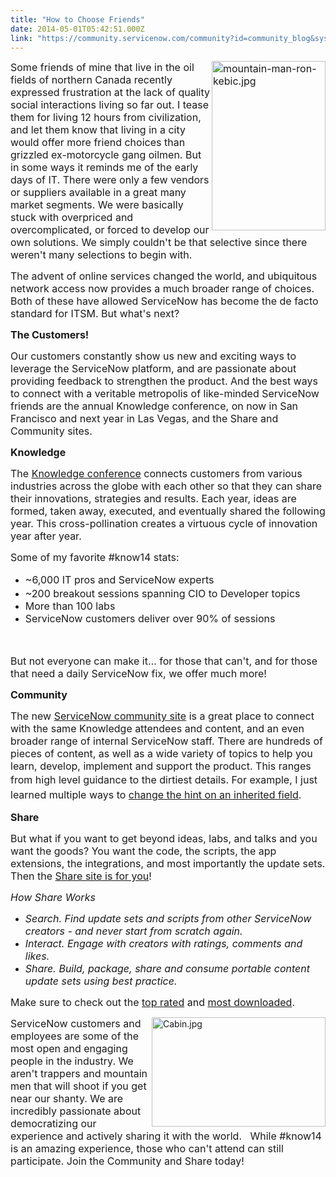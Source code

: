```yaml
---
title: "How to Choose Friends"
date: 2014-05-01T05:42:51.000Z
link: "https://community.servicenow.com/community?id=community_blog&sys_id=32cda2e9dbd0dbc01dcaf3231f96190b"
---
```

<p><span style="font-size: 12pt;"><img   alt="mountain-man-ron-kebic.jpg" class="image-0 jive-image" height="271" src="ac01e4cedb5057049c9ffb651f961924.iix" style="height: 271.025641025641px; width: 182px; float: right;" width="182"/></span></p><p><span style="font-size: 12pt;">Some friends of mine that live in the oil fields of northern Canada recently expressed frustration at the lack of quality social interactions living so far out. I tease them for living 12 hours from civilization, and let them know that living in a city would offer more friend choices than grizzled ex-motorcycle gang oilmen. But in some ways it reminds me of the early days of IT. There were only a few vendors or suppliers available in a great many market segments. We were basically stuck with overpriced and overcomplicated, or forced to develop our own solutions. We simply couldn't be that selective since there weren't many selections to begin with.</span></p><p></p><p><span style="font-size: 12pt;">The advent of online services changed the world, and ubiquitous network access now provides a much broader range of choices. Both of these have allowed ServiceNow has become the de facto standard for ITSM. But what's next?</span></p><p></p><p></p><p><span style="font-size: 12pt;"><strong>The Customers!</strong></span></p><p></p><p><span style="font-size: 12pt;">Our customers constantly show us new and exciting ways to leverage the ServiceNow platform, and are passionate about providing feedback to strengthen the product. And the best ways to connect with a veritable metropolis of like-minded ServiceNow friends are the annual Knowledge conference, on now in San Francisco and next year in Las Vegas, and the Share and Community sites.</span></p><p></p><p></p><p><span style="font-size: 12pt;"><strong>Knowledge</strong></span></p><p></p><p><span style="font-size: 12pt;">The <a title="owledge.servicenow.com/" href="http://knowledge.servicenow.com/">Knowledge conference</a> connects customers from various industries across the globe with each other so that they can share their innovations, strategies and results. Each year, ideas are formed, taken away, executed, and eventually shared the following year. This cross-pollination creates a virtuous cycle of innovation year after year.</span></p><p></p><p><span style="font-size: 12pt;">Some of my favorite #know14 stats:</span></p><ul><li><span style="font-size: 12pt; line-height: 1.5em;">~6,000 IT pros and ServiceNow experts</span></li><li><span style="font-size: 12pt;">~200 breakout sessions spanning CIO to Developer topics</span></li><li><span style="font-size: 12pt;">More than 100 labs</span></li><li><span style="font-size: 12pt;">ServiceNow customers deliver over 90% of sessions</span></li></ul><p><span style="font-size: 12pt;"><br/></span></p><p><span style="font-size: 12pt;">But not everyone can make it… for those that can't, and for those that need a daily ServiceNow fix, we offer much more!</span></p><p></p><p><span style="font-size: 12pt;"><strong>Community</strong></span></p><p></p><p><span style="font-size: 12pt;">The new <a title="" _jive_internal="true" href="/">ServiceNow community site</a> is a great place to connect with the same Knowledge attendees and content, and an even broader range of internal ServiceNow staff. There are hundreds of pieces of content, as well as a wide variety of topics to help you learn, develop, implement and support the product. This ranges from high level guidance to the dirtiest details. For example, <span style="line-height: 1.5em;">I just learned multiple ways to </span><a title="" _jive_internal="true" href="/community?id=community_question&sys_id=e8e14ba9db98dbc01dcaf3231f961974" style="font-size: 12pt; line-height: 1.5em;">change the hint on an inherited field</a><span style="line-height: 1.5em;">.</span></span></p><p></p><p></p><p><span style="font-size: 12pt;"><strong>Share</strong></span></p><p></p><p><span style="font-size: 12pt;">But what if you want to get beyond ideas, labs, and talks and you want the goods? You want the code, the scripts, the app extensions, the integrations, and most importantly the update sets. Then the <a title="hare.servicenow.com/" href="https://share.servicenow.com/">Share site is for you</a>!</span></p><p></p><p><span style="font-size: 12pt;"><em>How Share Works</em></span></p><ul><li><span style="font-size: 12pt;"><em>Search. Find update sets and scripts from other ServiceNow creators - and never start from scratch again.</em></span></li><li><span style="font-size: 12pt;"><em>Interact. Engage with creators with ratings, comments and likes.</em></span></li><li><span style="font-size: 12pt;"><em>Share. Build, package, share and consume portable content update sets using best practice.</em></span></li></ul><p></p><p><span style="font-size: 12pt;">Make sure to check out the <a title="hare.servicenow.com/app.do#/category/all?startRow=0&sort_parameter=-overall_rating" href="https://share.servicenow.com/app.do#/category/all?startRow=0&amp;sort_parameter=-overall_rating">top rated</a> and <a title="hare.servicenow.com/app.do#/category/all?startRow=0&sort_parameter=-downloads" href="https://share.servicenow.com/app.do#/category/all?startRow=0&amp;sort_parameter=-downloads">most downloaded</a>.</span></p><p></p><p></p><p></p><p></p><p><img alt="Cabin.jpg" class="jive-image image-2" height="174" src="http://www.w0tm.com/M/imagesAlaska/Cabin.jpg" style="height: 174.29296875px; float: right; width: 278px;" width="278"/></p><p><span style="font-size: 12pt;">ServiceNow customers and employees are some of the most open and engaging people in the industry. We aren't trappers and mountain men that will shoot if you get near our shanty. We are incredibly passionate about democratizing our experience and actively sharing it with the world.   While #know14 is an amazing experience, those who can't attend can still participate. Join the Community and Share today!</span></p>